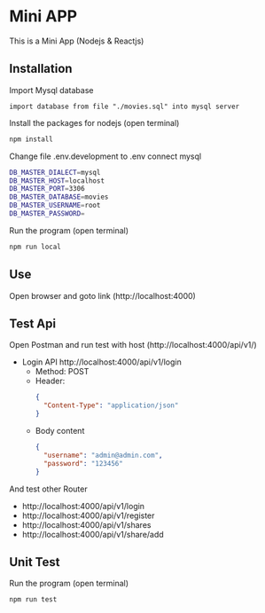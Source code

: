 # Mini APP
This is a Mini App (Nodejs & Reactjs)

## Installation

Import Mysql database

    import database from file "./movies.sql" into mysql server

Install the packages for nodejs (open terminal)

```bash
npm install
```

Change file .env.development to .env connect mysql

```bash
DB_MASTER_DIALECT=mysql
DB_MASTER_HOST=localhost
DB_MASTER_PORT=3306
DB_MASTER_DATABASE=movies
DB_MASTER_USERNAME=root
DB_MASTER_PASSWORD=
```

Run the program (open terminal)

```bash
npm run local
```

## Use

Open browser and goto link (http://localhost:4000)

## Test Api

Open Postman and run test with host (http://localhost:4000/api/v1/)
* Login API http://localhost:4000/api/v1/login
    * Method: POST
    * Header:
        ```json
        {
          "Content-Type": "application/json"
        }
        ```
    * Body content
        ```json
        {
          "username": "admin@admin.com",
          "password": "123456"
        }
        ```
And test other Router
* http://localhost:4000/api/v1/login
* http://localhost:4000/api/v1/register
* http://localhost:4000/api/v1/shares
* http://localhost:4000/api/v1/share/add
## Unit Test
Run the program (open terminal)

```bash
npm run test
```